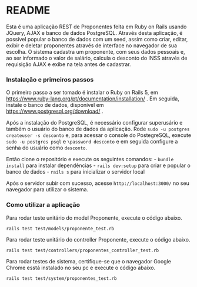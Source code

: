 # README


Esta é uma aplicação REST de Proponentes feita em Ruby on Rails usando JQuery, AJAX e banco de dados PostgreSQL. Através desta aplicação, é possível popular o banco de dados com um seed, assim como criar, editar, exibir e deletar proponentes através de interface no navegador de sua escolha. O sistema cadastra um proponente, com seus dados pessoais e, ao ser informado o valor de salário, calcula o desconto do INSS através de requisição AJAX e exibe na tela antes de cadastrar.


### Instalação e primeiros passos

O primeiro passo a ser tomado é instalar o Ruby on Rails 5, em https://www.ruby-lang.org/pt/documentation/installation/ . Em seguida, instale o banco de dados, disponível em https://www.postgresql.org/download/ .

Após a instalação do PostgreSQL, é necessário configurar superusário e também o usuário do banco de dados da aplicação. Rode `sudo -u postgres createuser -s desconto` e, para acessar o console do PostegreSQL, execute `sudo -u postgres psql` e `\password desconto` e em seguida configure a senha do usuário como `desconto`.

Então clone o repositório e execute os seguintes comandos:
    - `bundle install` para instalar dependências
    - `rails dev:setup` para criar e popular o banco de dados
    - `rails s` para inicializar o servidor local

Após o servidor subir com sucesso, acesse `http://localhost:3000/` no seu navegador para utilizar o sistema.

### Como utilizar a aplicação

Para rodar teste unitário do model Proponente, execute o código abaixo.

```
rails test test/models/proponente_test.rb
```

Para rodar teste unitário do controller Proponente, execute o código abaixo.

```
rails test test/controllers/proponentes_controller_test.rb
```
Para rodar testes de sistema, certifique-se que o navegador Google Chrome esstá instalado no seu pc e execute o código abaixo.

```
rails test test/system/proponentes_test.rb
```
